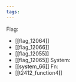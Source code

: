 ```yaml
---
tags:
---
```

Flag:
- [[flag_12064]]
- [[flag_12066]]
- [[flag_12055]]
- [[flag_12065]]
System:
- [[system_66]]
Fn:
- [[t2412_function4]]
